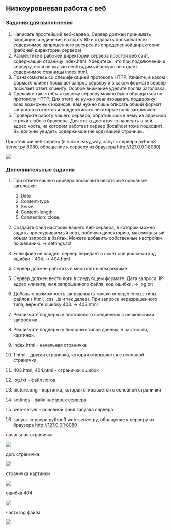 ## Низкоуровневая работа с веб

### Задания для выполнения

1. Написать простейший веб-сервер. Сервер должен принимать входящие соединения на порту 80 и отдавать пользователю содержимое запрошенного ресурса из определенной директории (рабочей директории сервера).
2. Разместите в рабочей директории сервера простой веб сайт, содержащий страницу index.html. Убедитесь, что при подключении к серверу, если не указан необходимый ресурс он отдает содержимое страницы index.html.
3. Познакомьтесь со спецификацией протокола HTTP. Узнайте, в каком формате клиент посылает запрос серверу и в каком формате сервер посылает ответ клиенту. Особое внимание уделите полям заголовка.
4. Сделайте так, чтобы к вашему серверу можно было обращаться по протоколу HTTP. Для этого не нужно реализовывать поддержку всех возможных нюансов, вам нужно лишь описать общий формат запросов и ответов и поддерживать некоторые поля заголовков.
5. Проверьте работу вашего сервера, обратившись к нему из адресной строки любого браузера. Для этого достаточно написать в ней адрес хоста, на котором работает сервер (localhost тоже подходит). Вы должны увидеть содержимое (не код) вашей страницы. 

Простейший веб-сервер (в папке easy_way, запуск сервера python3 server.py 8080, обращение к серверу из браузера http://127.0.0.1:8080)

![](screens/screen1.bmp)

### Дополнительные задания

1. При ответе вашего сервера посылайте некоторые основные заголовки:
    1. Date
    2. Content-type
    3. Server
    4. Content-length
    5. Connection: close.
2. Создайте файл настроек вашего веб-сервера, в котором можно задать прослушиваемый порт, рабочую директорию, максимальный объем запроса в байтах. Можете добавить собственные настройки по желанию. -> settings.txt
3. Если файл не найден, сервер передает в сокет специальный код ошибки - 404. -> 404.html
4. Сервер должен работать в многопоточном режиме. 
5. Сервер должен вести логи в следующем формате: Дата запроса. IP-адрес клиента, имя запрошенного файла, код ошибки. -> log.txt
6. Добавьте возможность запрашивать только определенные типы файлов (.html, .css, .js и так далее). При запросе неразрешенного типа, верните ошибку 403. -> 403.html
7. Реализуйте поддержку постоянного соединения с несколькими запросами.
8. Реализуйте поддержку бинарных типов данных, в частночти, картинок.

1. index.html - начальная страничка
2. 1.html - другая страничка, которая открывается с основной странички
3. 403.html, 404.html - странички ошибок
4. log.txt - файл логов
5. picture.png - картинка, которая открывается с основной странички
6. settings - файл настроек сервера
7. web-server - основной файл запуска сервера
8. запуск сервера python3 web-server.py, обращение к серверу из браузера http://127.0.0.1:8080

начальная страничка:

![](screens/screen2.bmp)

доп. страничка

![](screens/screen3.bmp)

страничка картинки

![](screens/screen4.bmp)

ошибка 404

![](screens/screen5.bmp)

часть log файла

![](screens/screen6.bmp)
